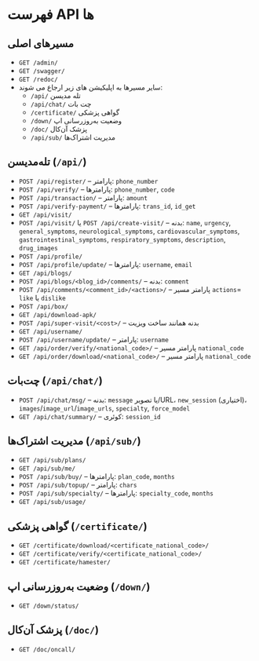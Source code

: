 # فهرست API ها

## مسیرهای اصلی
- `GET /admin/`
- `GET /swagger/`
- `GET /redoc/`
- سایر مسیرها به اپلیکیشن های زیر ارجاع می شوند:
  - `/api/` تله مدیسن
  - `/api/chat/` چت بات
  - `/certificate/` گواهی پزشکی
  - `/down/` وضعیت به‌روزرسانی اپ
  - `/doc/` پزشک آن‌کال
  - `/api/sub/` مدیریت اشتراک‌ها

## تله‌مدیسن (`/api/`)
- `POST /api/register/` – پارامتر: `phone_number`
- `POST /api/verify/` – پارامترها: `phone_number`, `code`
- `POST /api/transaction/` – پارامتر: `amount`
- `POST /api/verify-payment/` – پارامترها: `trans_id`, `id_get`
- `GET /api/visit/`
- `POST /api/visit/` یا `POST /api/create-visit/` – بدنه: `name`, `urgency`, `general_symptoms`, `neurological_symptoms`, `cardiovascular_symptoms`, `gastrointestinal_symptoms`, `respiratory_symptoms`, `description`, `drug_images`
- `POST /api/profile/`
- `POST /api/profile/update/` – پارامترها: `username`, `email`
- `GET /api/blogs/`
- `POST /api/blogs/<blog_id>/comments/` – بدنه: `comment`
- `POST /api/comments/<comment_id>/<actions>/` – پارامتر مسیر `actions`= `like` یا `dislike`
- `POST /api/box/`
- `GET /api/download-apk/`
- `POST /api/super-visit/<cost>/` – بدنه همانند ساخت ویزیت
- `GET /api/username/`
- `POST /api/username/update/` – پارامتر: `username`
- `GET /api/order/verify/<national_code>/` – پارامتر مسیر `national_code`
- `GET /api/order/download/<national_code>/` – پارامتر مسیر `national_code`

## چت‌بات (`/api/chat/`)
- `POST /api/chat/msg/` – بدنه: `message` یا تصویر/URL، `new_session` (اختیاری)، `images`/`image_url`/`image_urls`, `specialty`, `force_model`
- `GET /api/chat/summary/` – کوئری: `session_id`

## مدیریت اشتراک‌ها (`/api/sub/`)
- `GET /api/sub/plans/`
- `GET /api/sub/me/`
- `POST /api/sub/buy/` – پارامترها: `plan_code`, `months`
- `POST /api/sub/topup/` – پارامتر: `chars`
- `POST /api/sub/specialty/` – پارامترها: `specialty_code`, `months`
- `GET /api/sub/usage/`

## گواهی پزشکی (`/certificate/`)
- `GET /certificate/download/<certificate_national_code>/`
- `GET /certificate/verify/<certificate_national_code>/`
- `GET /certificate/hamester/`

## وضعیت به‌روزرسانی اپ (`/down/`)
- `GET /down/status/`

## پزشک آن‌کال (`/doc/`)
- `GET /doc/oncall/`

